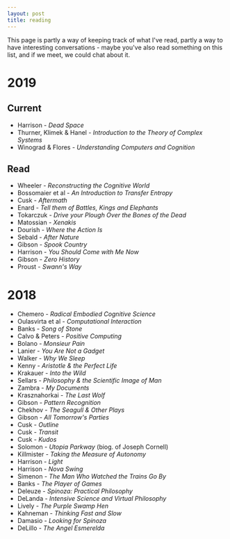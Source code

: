 ```yaml
---
layout: post
title: reading
---
```


This page is partly a way of keeping track of what I've read, partly a way to have interesting conversations - maybe you've also read something on this list, and if we meet, we could chat about it. 


# 2019

## Current
* Harrison - *Dead Space*
* Thurner, Klimek & Hanel - *Introduction to the Theory of Complex Systems*
* Winograd & Flores - *Understanding Computers and Cognition*

## Read
* Wheeler - *Reconstructing the Cognitive World*
* Bossomaier et al - *An Introduction to Transfer Entropy*
* Cusk - *Aftermath*
* Enard - *Tell them of Battles, Kings and Elephants*
* Tokarczuk - *Drive your Plough Over the Bones of the Dead*
* Matossian - *Xenakis*
* Dourish - *Where the Action Is*
* Sebald - *After Nature*
* Gibson - *Spook Country*
* Harrison - *You Should Come with Me Now*
* Gibson - *Zero History*
* Proust - *Swann's Way*

<!-- # 2018
## Reviews
I'm going to review a few of the more significant or enjoyable things I read this year. I'll add to these through Jan.

[**Thoughts on Computational Interaction and Intention**]({{site.baseurl}}/reading/computational_interaction.html)
 -->
<!-- * Radical Embodied Cognitive Science

* Philosophy and Psychology on Human Autonomy

* The Best Fiction I Read

* Miscellaneous Cool Papers -->

# 2018

* Chemero - *Radical Embodied Cognitive Science*
* Oulasvirta et al - *Computational Interaction*
* Banks - *Song of Stone*
* Calvo & Peters - *Positive Computing*
* Bolano - *Monsieur Pain*  
* Lanier - *You Are Not a Gadget*
* Walker - *Why We Sleep*
* Kenny - *Aristotle & the Perfect Life*
* Krakauer - *Into the Wild*
* Sellars - *Philosophy & the Scientific Image of Man*
* Zambra - *My Documents*
* Krasznahorkai - *The Last Wolf*
* Gibson - *Pattern Recognition*
* Chekhov - *The Seagull & Other Plays*
* Gibson - *All Tomorrow's Parties*
* Cusk - *Outline*
* Cusk - *Transit*
* Cusk - *Kudos*
* Solomon - *Utopia Parkway* (biog. of Joseph Cornell)
* Killmister - *Taking the Measure of Autonomy*  
* Harrison - *Light*  
* Harrison - *Nova Swing*  
* Simenon - *The Man Who Watched the Trains Go By*  
* Banks - *The Player of Games*  
* Deleuze - *Spinoza: Practical Philosophy*
* DeLanda - *Intensive Science and Virtual Philosophy*
* Lively - *The Purple Swamp Hen*  
* Kahneman - *Thinking Fast and Slow*
* Damasio - *Looking for Spinoza*
* DeLillo - *The Angel Esmerelda*  

